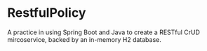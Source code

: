 # RestfulPolicy
A practice in using Spring Boot and Java to create a RESTful CrUD mircoservice, backed by an in-memory H2 database.
